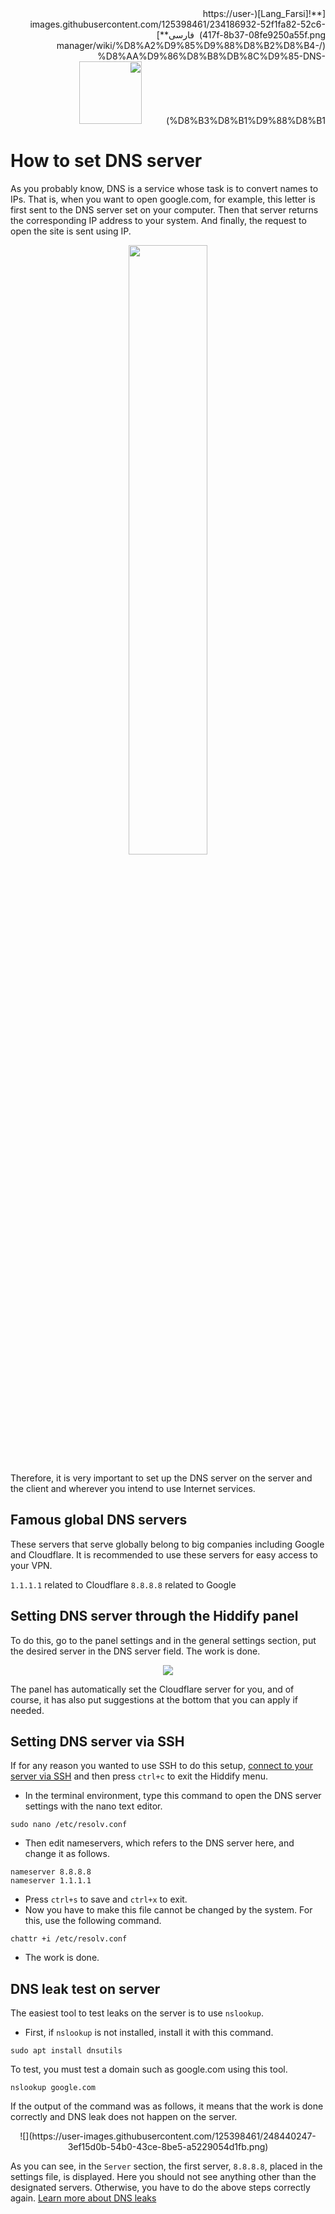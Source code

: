 <div dir=rtl markdown=1>
[**![Lang_Farsi](https://user-images.githubusercontent.com/125398461/234186932-52f1fa82-52c6-417f-8b37-08fe9250a55f.png) &nbsp;فارسی**](/manager/wiki/%D8%A2%D9%85%D9%88%D8%B2%D8%B4-%D8%AA%D9%86%D8%B8%DB%8C%D9%85-DNS-%D8%B3%D8%B1%D9%88%D8%B1)&nbsp;&nbsp;&nbsp;&nbsp;&nbsp;&nbsp;&nbsp;&nbsp;&nbsp;&nbsp;<a href="/manager/wiki/All-tutorials-and-videos"><img width="100" src="https://github.com/hiddify/hiddify-config/assets/125398461/8ac5b906-105c-4b98-acf5-0e12e39e33f6" /></a>

</div>

# How to set DNS server

As you probably know, DNS is a service whose task is to convert names to IPs. That is, when you want to open google.com, for example, this letter is first sent to the DNS server set on your computer. Then that server returns the corresponding IP address to your system. And finally, the request to open the site is sent using IP.

<div align=center markdown=1>
<img width=50% src="https://github.com/hiddify/hiddify-config/assets/125398461/8b1ce774-3268-4c42-ae0a-02553feb3b26" />
</div>

Therefore, it is very important to set up the DNS server on the server and the client and wherever you intend to use Internet services.

## Famous global DNS servers
These servers that serve globally belong to big companies including Google and Cloudflare. It is recommended to use these servers for easy access to your VPN.

`1.1.1.1` related to Cloudflare
`8.8.8.8` related to Google

## Setting DNS server through the Hiddify panel
To do this, go to the panel settings and in the general settings section, put the desired server in the DNS server field. The work is done.

<div align=center markdown=1>
<img src="https://github.com/hiddify/hiddify-config/assets/125398461/1145521a-cfd2-492b-99d0-83559c20ab15" />
</div>


The panel has automatically set the Cloudflare server for you, and of course, it has also put suggestions at the bottom that you can apply if needed.

## Setting DNS server via SSH
If for any reason you wanted to use SSH to do this setup, [connect to your server via SSH](/manager/wiki/How-to-connect-to-server-via-SSH) and then press `ctrl+c` to exit the Hiddify menu.
* In the terminal environment, type this command to open the DNS server settings with the nano text editor.

```
sudo nano /etc/resolv.conf
```
* Then edit nameservers, which refers to the DNS server here, and change it as follows.

```
nameserver 8.8.8.8
nameserver 1.1.1.1
```
* Press `ctrl+s` to save and `ctrl+x` to exit.
* Now you have to make this file cannot be changed by the system. For this, use the following command.

```
chattr +i /etc/resolv.conf
```
* The work is done.

## DNS leak test on server
The easiest tool to test leaks on the server is to use `nslookup`.

- First, if `nslookup` is not installed, install it with this command.

```
sudo apt install dnsutils
```
To test, you must test a domain such as google.com using this tool.

```
nslookup google.com
```
If the output of the command was as follows, it means that the work is done correctly and DNS leak does not happen on the server.
<div align=center markdown=1>
![](https://user-images.githubusercontent.com/125398461/248440247-3ef15d0b-54b0-43ce-8be5-a5229054d1fb.png)
</div>

As you can see, in the `Server` section, the first server, `8.8.8.8`, placed in the settings file, is displayed. Here you should not see anything other than the designated servers. Otherwise, you have to do the above steps correctly again. [Learn more about DNS leaks](https://github-com.translate.goog/hiddify/hiddify-config/discussions/859?_x_tr_sl=fa&_x_tr_tl=en&_x_tr_hl=en&_x_tr_pto=wapp)